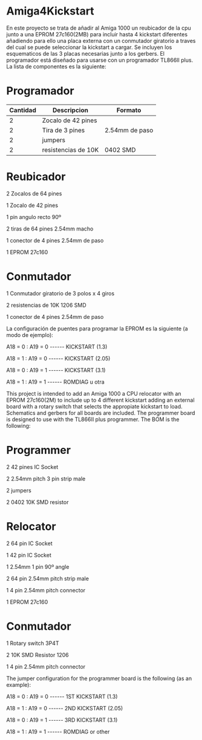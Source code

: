 # Amiga4Kickstart

En este proyecto se trata de añadir al Amiga 1000 un reubicador de la cpu junto a una EPROM 27c160(2MB) para incluir hasta
4 kickstart diferentes añadiendo para ello una placa externa con un conmutador giratorio a traves del cual se puede seleccionar
la kickstart a cargar.
Se incluyen los esquematicos de las 3 placas necesarias junto a los gerbers.
El programador está diseñado para usarse con un programador TL866II plus.
La lista de componentes es la siguiente:


# Programador

| Cantidad      | Descripcion             | Formato                        |
| ------------- | ----------------------- | ------------------------------ |   
|      2        |  Zocalo de 42 pines     |                                |
|      2        |  Tira de 3 pines        |  2.54mm de paso                |
|      2        |  jumpers                |                                |
|      2        |  resistencias de 10K    |  0402 SMD                      |


# Reubicador

2 Zocalos de 64 pines

1 Zocalo de 42 pines

1 pin angulo recto 90º

2 tiras de 64 pines 2.54mm macho

1 conector de 4 pines 2.54mm de paso

1 EPROM 27c160


# Conmutador

1 Conmutador giratorio de 3 polos x 4 giros

2 resistencias de 10K 1206 SMD

1 conector de 4 pines 2.54mm de paso


La configuración de puentes para programar la EPROM es la siguiente (a modo de ejemplo):

A18 = 0 : A19 = 0 ------ KICKSTART (1.3)

A18 = 1 : A19 = 0 ------ KICKSTART (2.05)

A18 = 0 : A19 = 1 ------ KICKSTART (3.1)

A18 = 1 : A19 = 1 ------ ROMDIAG u otra





This project is intended to add an Amiga 1000 a CPU relocator with an EPROM 27c160(2M) to include up to 4 different kickstart
adding an external board with a rotary switch that selects the appropiate kickstart to load.
Schematics and gerbers for all boards are included.
The programmer board is designed to use with the TL866II plus programmer.
The BOM is the following:

# Programmer

2 42 pines IC Socket

2 2.54mm pitch 3 pin strip male

2 jumpers

2 0402 10K SMD resistor


# Relocator

2 64 pin IC Socket

1 42 pin IC Socket

1 2.54mm 1 pin 90º angle

2 64 pin 2.54mm pitch strip male

1 4 pin 2.54mm pitch connector

1 EPROM 27c160


# Conmutador

1 Rotary switch 3P4T

2 10K SMD Resistor 1206

1 4 pin 2.54mm pitch connector


The jumper configuration for the programmer board is the following (as an example):

A18 = 0 : A19 = 0 ------ 1ST KICKSTART (1.3)

A18 = 1 : A19 = 0 ------ 2ND KICKSTART (2.05)

A18 = 0 : A19 = 1 ------ 3RD KICKSTART (3.1)

A18 = 1 : A19 = 1 ------ ROMDIAG or other


